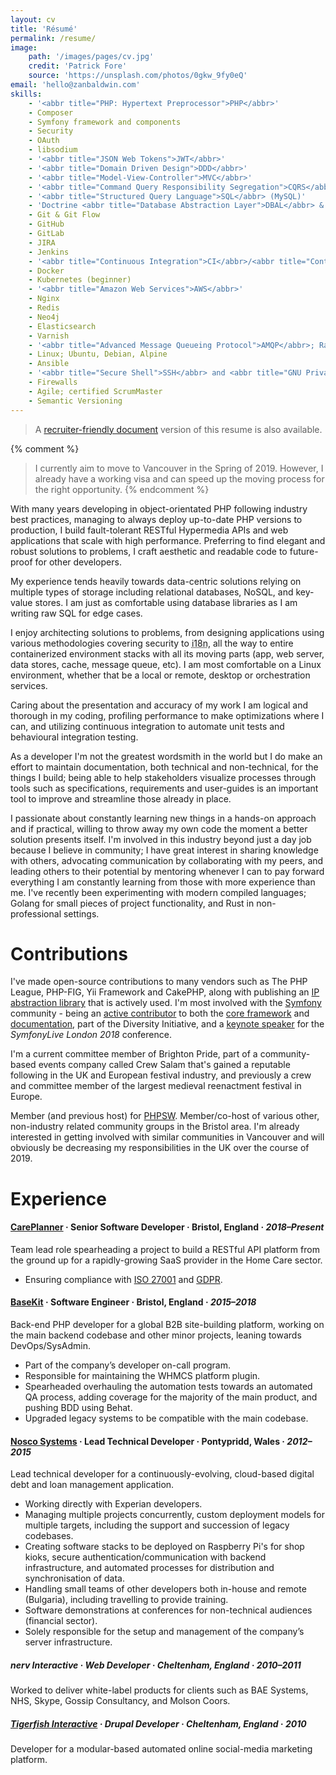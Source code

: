 ```yaml
---
layout: cv
title: 'Résumé'
permalink: /resume/
image:
    path: '/images/pages/cv.jpg'
    credit: 'Patrick Fore'
    source: 'https://unsplash.com/photos/0gkw_9fy0eQ'
email: 'hello@zanbaldwin.com'
skills:
    - '<abbr title="PHP: Hypertext Preprocessor">PHP</abbr>'
    - Composer
    - Symfony framework and components
    - Security
    - OAuth
    - libsodium
    - '<abbr title="JSON Web Tokens">JWT</abbr>'
    - '<abbr title="Domain Driven Design">DDD</abbr>'
    - '<abbr title="Model-View-Controller">MVC</abbr>'
    - '<abbr title="Command Query Responsibility Segregation">CQRS</abbr>'
    - '<abbr title="Structured Query Language">SQL</abbr> (MySQL)'
    - 'Doctrine <abbr title="Database Abstraction Layer">DBAL</abbr> & <abbr title="Object Relational Mapper">ORM</abbr>'
    - Git & Git Flow
    - GitHub
    - GitLab
    - JIRA
    - Jenkins
    - '<abbr title="Continuous Integration">CI</abbr>/<abbr title="Continuous Deployment">CD</abbr>'
    - Docker
    - Kubernetes (beginner)
    - '<abbr title="Amazon Web Services">AWS</abbr>'
    - Nginx
    - Redis
    - Neo4j
    - Elasticsearch
    - Varnish
    - '<abbr title="Advanced Message Queueing Protocol">AMQP</abbr>; RabbitMQ'
    - Linux; Ubuntu, Debian, Alpine
    - Ansible
    - '<abbr title="Secure Shell">SSH</abbr> and <abbr title="GNU Privacy Guard">GPG</abbr>'
    - Firewalls
    - Agile; certified ScrumMaster
    - Semantic Versioning
---
```


> A [recruiter-friendly document][cvdoc] version of this resume is also available.

{% comment %}
> I currently aim to move to Vancouver in the Spring of 2019. However, I already
> have a working visa and can speed up the moving process for the right
> opportunity.
{% endcomment %}

With many years developing in object-orientated PHP following industry best
practices, managing to always deploy up-to-date PHP versions to production, I
build fault-tolerant RESTful Hypermedia APIs and web applications that scale
with high performance. Preferring to find elegant and robust solutions to
problems, I craft aesthetic and readable code to future-proof for other
developers.

My experience tends heavily towards data-centric solutions relying on multiple
types of storage including relational databases, NoSQL, and key-value stores. I
am just as comfortable using database libraries as I am writing raw SQL for edge
cases. 

I enjoy architecting solutions to problems, from designing applications using
various methodologies covering security to <abbr title="Internationalisation">i18n</abbr>,
all the way to entire containerized environment stacks with all its moving parts
(app, web server, data stores, cache, message queue, etc). I am most comfortable
on a Linux environment, whether that be a local or remote, desktop or
orchestration services.

Caring about the presentation and accuracy of my work I am logical and thorough
in my coding, profiling performance to make optimizations where I can, and
utilizing continuous integration to automate unit tests and behavioural
integration testing.

As a developer I'm not the greatest wordsmith in the world but I do make an
effort to maintain documentation, both technical and non-technical, for the
things I build; being able to help stakeholders visualize processes through
tools such as specifications, requirements and user-guides is an important tool
to improve and streamline those already in place.

I passionate about constantly learning new things in a hands-on approach and if
practical, willing to throw away my own code the moment a better solution
presents itself. I'm involved in this industry beyond just a day job because I
believe in community; I have great interest in sharing knowledge with others,
advocating communication by collaborating with my peers, and leading others to
their potential by mentoring whenever I can to pay forward everything I am
constantly learning from those with more experience than me. I've recently been
experimenting with modern compiled languages; Golang for small pieces of project
functionality, and Rust in non-professional settings.

# Contributions

I've made open-source contributions to many vendors such as The PHP League,
PHP-FIG, Yii Framework and CakePHP, along with publishing an [IP abstraction
library][ip] that is actively used. I'm most involved with the
[Symfony][symfony] community - being an [active contributor][argon2i] to both
the [core framework][core] and [documentation][docs], part of the Diversity
Initiative, and a [keynote speaker][keynote] for the *SymfonyLive London 2018*
conference.

I'm a current committee member of Brighton Pride, part of a community-based
events company called Crew Salam that's gained a reputable following in the UK
and European festival industry, and previously a crew and committee member of
the largest medieval reenactment festival in Europe.

Member (and previous host) for [PHPSW][phpsw]. Member/co-host of various other,
non-industry related community groups in the Bristol area. I'm already
interested in getting involved with similar communities in Vancouver and will
obviously be decreasing my responsibilities in the UK over the course of 2019.

# Experience

#### [CarePlanner](https://www.care-planner.co.uk/) · **Senior Software Developer** · Bristol, England · *2018–Present*
Team lead role spearheading a project to build a RESTful API platform from the
ground up for a rapidly-growing SaaS provider in the Home Care sector.

- Ensuring compliance with [ISO 27001][iso27001] and [GDPR][gdpr].

#### [BaseKit](https://www.basekit.com/) · **Software Engineer** · Bristol, England · *2015–2018*
Back-end PHP developer for a global B2B site-building platform, working on the
main backend codebase and other minor projects, leaning towards DevOps/SysAdmin.

- Part of the company’s developer on-call program.
- Responsible for maintaining the WHMCS platform plugin.
- Spearheaded overhauling the automation tests towards an automated QA process,
  adding coverage for the majority of the main product, and pushing BDD using
  Behat.
- Upgraded legacy systems to be compatible with the main codebase.

#### [Nosco Systems](https://nosco-systems.com/) · **Lead Technical Developer** · Pontypridd, Wales · *2012–2015*
Lead technical developer for a continuously-evolving, cloud-based digital debt
and loan management application.

- Working directly with Experian developers.
- Managing multiple projects concurrently, custom deployment models for multiple
  targets, including the support and succession of legacy codebases.
- Creating software stacks to be deployed on Raspberry Pi's for shop kioks,
  secure authentication/communication with backend infrastructure, and automated
  processes for distribution and synchronisation of data.
- Handling small teams of other developers both in-house and remote (Bulgaria),
  including travelling to provide training.
- Software demonstrations at conferences for non-technical audiences (financial
  sector).
- Solely responsible for the setup and management of the company’s server
  infrastructure.

<div class="o-grid">
    <div class="o-grid__col o-grid__col--2-4-l o-grid__col--2-4-m o-grid__col-4-4-s">
        <h5>nerv Interactive · ​<strong>Web Developer</strong> · Cheltenham, England · <em>2010–2011</em></h5>
        <p>Worked to deliver white-label products for clients such as BAE Systems, NHS, Skype, Gossip Consultancy, and Molson Coors.</p>
    </div>
    <div class="o-grid__col 0-grid__col--2-4-l o-grid__col--2-4-m o-grid__col-4-4-s">
        <h5><a href="https://tiger-fish.com/">Tigerfish Interactive</a> · ​<strong>Drupal Developer</strong> · Cheltenham, England · <em>2010</em></h5>
        <p>Developer for a modular-based automated online social-media marketing platform.</p>
    </div>
</div>

[cvdoc]: https://docs.google.com/document/d/1kIi9gS60OsZhGSrRpy6-0-XWFbca_s5TdZ05mtOdbcw/edit?usp=sharing "Recruiter-friendly version on Google Docs"
[ip]: https://github.com/darsyn/ip "Darsyn IP Abstraction Library"
[symfony]: https://symfony.com "Symfony"
[argon2i]: https://symfony.com/blog/new-in-symfony-3-4-argon2i-password-hasher "Symfony 3.4: Argon2i Password Hasher"
[core]: https://github.com/symfony/symfony/commits?author=zanbaldwin "Commits to Symfony Core Framework"
[docs]: https://github.com/symfony/symfony-docs/commits?author=zanbaldwin "Commits to Symfony Documentation"
[keynote]: https://london2018.live.symfony.com/speakers#session-2670 "SymfonyLive London Speakers & Schedule"
[phpsw]: http://phpsw.uk "PHPSW"
[iso27001]: https://www.iso.org/isoiec-27001-information-security.html "ISO 27001 Information Security"
[gdpr]: https://www.eugdpr.org/ "EU General Data Protection Regulation"

